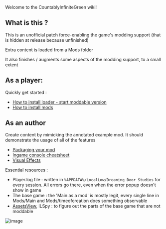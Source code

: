 Welcome to the CountablyInfiniteGreen wiki!

## What is this ?

This is an unofficial patch force-enabling the game's modding support (that is
hidden at release because unfinished)

Extra content is loaded from a Mods folder

It also finishes / augments some aspects of the modding support, to a small extent

## As a player:

Quickly get started :

- [How to install loader - start moddable version](./install-loader)
- [How to install mods](./install_mods)

## As an author

Create content by mimicking the annotated example mod. It should demonstrate the
usage of all of the features

- [Packaging your mod](./package)
- [Ingame console cheatsheet](./console)
- [Visual Effects](./graphics)

Essential resources :

- Player.log file : written in `%APPDATA%/LocalLow/Dreaming Door Studios` for
	every session. All errors go there, even when the error popup doesn't show in
	game
- The base game : the 'Main as a mod' is mostly legit, every single line in
	Mods/Main and Mods/timeofcreation does something observable
- [AssetsView](https://github.com/nesrak1/AssetsTools.NET), ILSpy : to figure
	out the parts of the base game that are not moddable

![image](https://user-images.githubusercontent.com/100326716/155451862-93cfd454-a189-4b5d-92d1-afa038e5456d.png)
